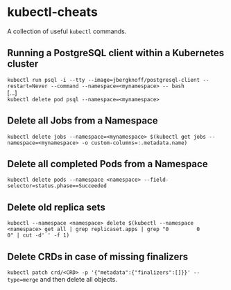 # kubectl-cheats
A collection of useful `kubectl` commands.


## Running a PostgreSQL client within a Kubernetes cluster
`kubectl run psql -i --tty --image=jbergknoff/postgresql-client --restart=Never --command --namespace=<mynamespace> -- bash`   
[...]  
`kubectl delete pod psql --namespace=<mynamespace>`  

## Delete all Jobs from a Namespace
`kubectl delete jobs --namespace=<mynamespace> $(kubectl get jobs --namespace=<mynamespace> -o custom-columns=:.metadata.name)`

## Delete all completed Pods from a Namespace
`kubectl delete pods --namespace <namespace> --field-selector=status.phase==Succeeded`

## Delete old replica sets
`kubectl --namespace <namespace> delete $(kubectl --namespace <namespace> get all | grep replicaset.apps | grep "0         0         0" | cut -d' ' -f 1)`

## Delete CRDs in case of missing finalizers
`kubectl patch crd/<CRD> -p '{"metadata":{"finalizers":[]}}' --type=merge`
and then delete all objects.
